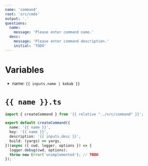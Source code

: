 ```yaml
---
name: 'command'
root: 'src/cmds'
output: '.'
questions:
  name:
    message: 'Please enter command name.'
  desc:
    message: 'Please enter command description.'
    initial: 'TODO'
---
```


# Variables

- name: `{{ inputs.name | kebab }}`

# `{{ name }}.ts`

```typescript
import { createCommand } from '{{ relative "../src/command" }}';

export default createCommand({
  name: '{{ name }}',
  key: '{{ name }}',
  description: '{{ inputs.desc }}',
  build: (yargs) => yargs,
})(async ({ cwd, logger, options }) => {
  logger.debug(cwd, options);
  throw new Error('unimplemented'); // TODO
});
```
